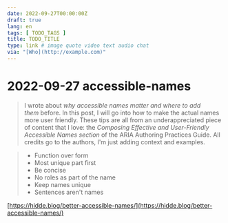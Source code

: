 ```yaml
---
date: 2022-09-27T00:00:00Z
draft: true
lang: en
tags: [ TODO_TAGS ]
title: TODO_TITLE
type: link # image quote video text audio chat
via: "[Who](http://example.com)"
---
```



# 2022-09-27 accessible-names


> I wrote about _why accessible names matter and where to add them_ before. In this post, I will go into how to make the actual names more user friendly. These tips are all from an underappreciated piece of content that I love: the _Composing Effective and User-Friendly Accessible Names section_ of the ARIA Authoring Practices Guide. All credits go to the authors, I'm just adding context and examples.

> * Function over form
> * Most unique part first
> * Be concise
> * No roles as part of the name
> * Keep names unique
> * Sentences aren't names

[https://hidde.blog/better-accessible-names/](https://hidde.blog/better-accessible-names/)

